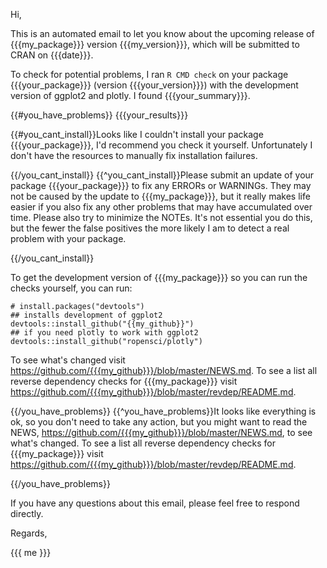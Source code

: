 Hi,

This is an automated email to let you know about the upcoming release of {{{my_package}}} version {{{my_version}}}, which will be submitted to CRAN on {{{date}}}.

To check for potential problems, I ran `R CMD check` on your package {{{your_package}}} (version {{{your_version}}}) with the development version of ggplot2 and plotly. I found {{{your_summary}}}.

{{#you_have_problems}}
{{{your_results}}}

{{#you_cant_install}}Looks like I couldn't install your package {{{your_package}}}, I'd recommend you check it yourself. Unfortunately I don't have the resources to manually fix installation failures.

{{/you_cant_install}}
{{^you_cant_install}}Please submit an update of your package {{{your_package}}} to fix any ERRORs or WARNINGs. They may not be caused by the update to {{{my_package}}}, but it really makes life easier if you also fix any other problems that may have accumulated over time. Please also try to minimize the NOTEs. It's not essential you do this, but the fewer the false positives the more likely I am to detect a real problem with your package.

{{/you_cant_install}}

To get the development version of {{{my_package}}} so you can run the checks yourself, you can run:

    # install.packages("devtools")
    ## installs development of ggplot2
    devtools::install_github("{{my_github}}")
    ## if you need plotly to work with ggplot2
    devtools::install_github("ropensci/plotly")

To see what's changed visit <https://github.com/{{{my_github}}}/blob/master/NEWS.md>.  To see a list all reverse dependency checks for {{{my_package}}} visit <https://github.com/{{{my_github}}}/blob/master/revdep/README.md>.

{{/you_have_problems}}
{{^you_have_problems}}It looks like everything is ok, so you don't need to take any action, but you might want to read the NEWS, <https://github.com/{{{my_github}}}/blob/master/NEWS.md>, to see what's changed.  To see a list all reverse dependency checks for {{{my_package}}} visit <https://github.com/{{{my_github}}}/blob/master/revdep/README.md>.

{{/you_have_problems}}

If you have any questions about this email, please feel free to respond directly.

Regards,

{{{ me }}}
